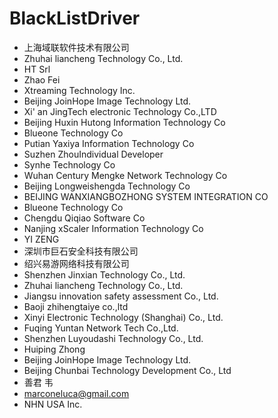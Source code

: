 # BlackListDriver
- 上海域联软件技术有限公司
- Zhuhai liancheng Technology Co., Ltd.
- HT Srl
- Zhao Fei
- Xtreaming Technology Inc.
- Beijing JoinHope Image Technology Ltd.
- Xi' an JingTech electronic Technology Co.,LTD
- Beijing Huxin Hutong Information Technology Co
- Blueone Technology Co
- Putian Yaxiya Information Technology Co
- Suzhen ZhouIndividual Developer
- Synhe Technology  Co
- Wuhan Century Mengke Network Technology Co
- Beijing Longweishengda Technology Co
- BEIJING WANXIANGBOZHONG SYSTEM INTEGRATION CO
- Blueone Technology Co
- Chengdu Qiqiao Software Co
- Nanjing xScaler Information Technology Co
- YI ZENG
- 深圳市巨石安全科技有限公司
- 绍兴易游网络科技有限公司
- Shenzhen Jinxian Technology Co., Ltd.
- Zhuhai liancheng Technology Co., Ltd.
- Jiangsu innovation safety assessment Co., Ltd.
- Baoji zhihengtaiye co.,ltd
- Xinyi Electronic Technology (Shanghai) Co., Ltd.
- Fuqing Yuntan Network Tech Co.,Ltd.
- Shenzhen Luyoudashi Technology Co., Ltd.
- Huiping Zhong
- Beijing JoinHope Image Technology Ltd.
- Beijing Chunbai Technology Development Co., Ltd
- 善君 韦
- marconeluca@gmail.com
- NHN USA Inc.

